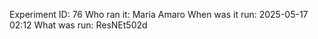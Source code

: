 Experiment ID: 76
Who ran it: Maria Amaro
When was it run: 2025-05-17 02:12
What was run: ResNEt502d
